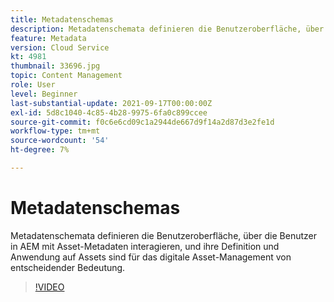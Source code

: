 ```yaml
---
title: Metadatenschemas
description: Metadatenschemata definieren die Benutzeroberfläche, über die Benutzer in AEM mit Asset-Metadaten interagieren, und ihre Definition und Anwendung auf Assets sind für das digitale Asset-Management von entscheidender Bedeutung.
feature: Metadata
version: Cloud Service
kt: 4981
thumbnail: 33696.jpg
topic: Content Management
role: User
level: Beginner
last-substantial-update: 2021-09-17T00:00:00Z
exl-id: 5d8c1040-4c85-4b28-9975-6fa0c899ccee
source-git-commit: f0c6e6cd09c1a2944de667d9f14a2d87d3e2fe1d
workflow-type: tm+mt
source-wordcount: '54'
ht-degree: 7%

---
```


# Metadatenschemas

Metadatenschemata definieren die Benutzeroberfläche, über die Benutzer in AEM mit Asset-Metadaten interagieren, und ihre Definition und Anwendung auf Assets sind für das digitale Asset-Management von entscheidender Bedeutung.

>[!VIDEO](https://video.tv.adobe.com/v/33696/?quality=12&learn=on&hidetitle=true)

